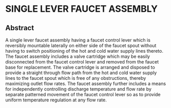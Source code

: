 # SINGLE LEVER FAUCET ASSEMBLY

## Abstract
A single lever faucet assembly having a faucet control lever which is reversibly mountable laterally on either side of the faucet spout without having to switch positioning of the hot and cold water supply lines thereto. The faucet assembly includes a valve cartridge which may be easily disconnected from the faucet control lever and removed from the faucet base for replacement. The valve cartridge is arranged and disposed to provide a straight through flow path from the hot and cold water supply lines to the faucet spout which is free of any obstructions, thereby maximizing outlet flow rates. The faucet assembly further includes a means for independently controlling discharge temperature and flow rate by separate patterned movement of the faucet control lever so as to provide uniform temperature regulation at any flow rate.